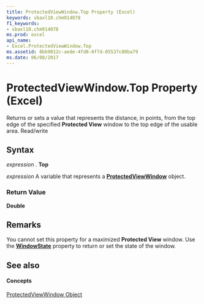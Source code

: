 ```yaml
---
title: ProtectedViewWindow.Top Property (Excel)
keywords: vbaxl10.chm914078
f1_keywords:
- vbaxl10.chm914078
ms.prod: excel
api_name:
- Excel.ProtectedViewWindow.Top
ms.assetid: 8bb9012c-aede-4fd8-6f7d-05537c80ba79
ms.date: 06/08/2017
---
```



# ProtectedViewWindow.Top Property (Excel)

Returns or sets a value that represents the distance, in points, from the top edge of the specified  **Protected View** window to the top edge of the usable area. Read/write


## Syntax

 _expression_ . **Top**

 _expression_ A variable that represents a **[ProtectedViewWindow](protectedviewwindow-object-excel.md)** object.


### Return Value

 **Double**


## Remarks

You cannot set this property for a maximized  **Protected View** window. Use the **[WindowState](protectedviewwindow-windowstate-property-excel.md)** property to return or set the state of the window.


## See also


#### Concepts


[ProtectedViewWindow Object](protectedviewwindow-object-excel.md)


